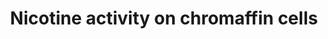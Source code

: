 ---
annotations:
- type: Pathway Ontology
  value: nicotine drug pathway
- type: Cell Type Ontology
  value: chromaffin cell
authors:
- Mkutmon
- MaintBot
- Eweitz
description: 'Nicotine is an alkaloid found in tobacco plants. It is a substance that
  acts as a stimulant in humans and is one of the main factors responsible for tobacco
  dependence. When nicotine enters the body, it is distributed quickly through the
  bloodstream, and it can cross the blood-brain barrier to enter the central nervous
  system (CNS). It binds to two main types of nicotinic acetylcholine receptors: the
  ganglion type and the CNS type.  In chromaffin cells in the adrenal medulla, nicotine
  binds to the ganglion-type nicotinic acetylcholine receptor, which is composed of
  alpha 3 (CHRNA3) and beta 4 (CHRNB4) subunits. By binding to the receptors, nicotine
  causes cell depolarization and an influx of calcium through voltage dependent calcium
  channels. Calcium triggers the release of epinephrine from the chromaffin vesicles
  into the bloodstream, which leads to increased heart rate and blood pressure and
  elevation of blood glucose level.  Sources: [http://www.pharmgkb.org/do/serve?objId=PA162355620&objCls=Pathway
  PharmGKB:Nicotine in Chromaffin Cells], [http://en.wikipedia.org/wiki/Nicotine Wikipedia:Nicotine]'
last-edited: 2021-05-21
organisms:
- Bos taurus
redirect_from:
- /index.php/Pathway:WP3255
- /instance/WP3255
schema-jsonld:
- '@context': https://schema.org/
  '@id': https://wikipathways.github.io/pathways/WP3255.html
  '@type': Dataset
  creator:
    '@type': Organization
    name: WikiPathways
  description: 'Nicotine is an alkaloid found in tobacco plants. It is a substance
    that acts as a stimulant in humans and is one of the main factors responsible
    for tobacco dependence. When nicotine enters the body, it is distributed quickly
    through the bloodstream, and it can cross the blood-brain barrier to enter the
    central nervous system (CNS). It binds to two main types of nicotinic acetylcholine
    receptors: the ganglion type and the CNS type.  In chromaffin cells in the adrenal
    medulla, nicotine binds to the ganglion-type nicotinic acetylcholine receptor,
    which is composed of alpha 3 (CHRNA3) and beta 4 (CHRNB4) subunits. By binding
    to the receptors, nicotine causes cell depolarization and an influx of calcium
    through voltage dependent calcium channels. Calcium triggers the release of epinephrine
    from the chromaffin vesicles into the bloodstream, which leads to increased heart
    rate and blood pressure and elevation of blood glucose level.  Sources: [http://www.pharmgkb.org/do/serve?objId=PA162355620&objCls=Pathway
    PharmGKB:Nicotine in Chromaffin Cells], [http://en.wikipedia.org/wiki/Nicotine
    Wikipedia:Nicotine]'
  keywords:
  - CACNA1G
  - CHRNB4
  - CHRNA3
  - Ca++
  - Nicotine
  - CACNA1C
  - Epinephrine
  - Na+
  - K+
  license: CC0
  name: Nicotine activity on chromaffin cells
seo: CreativeWork
title: Nicotine activity on chromaffin cells
wpid: WP3255
---